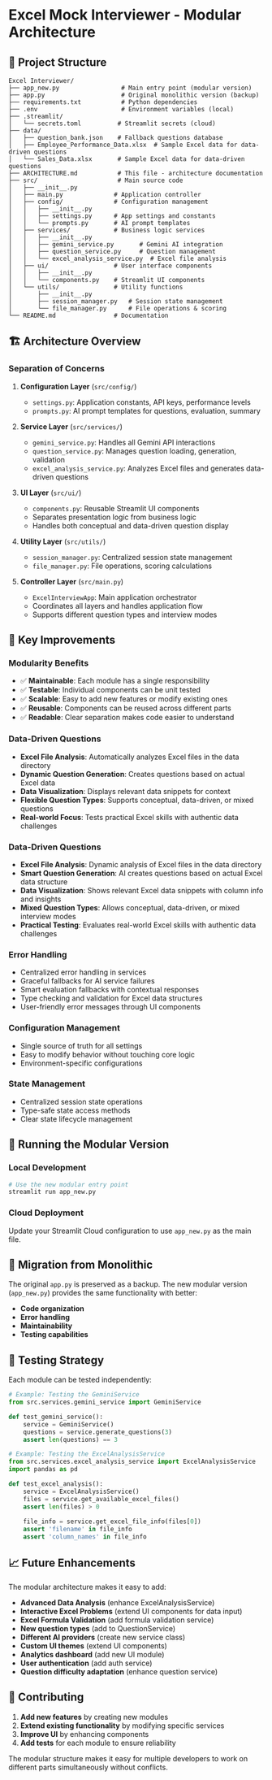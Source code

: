 # Excel Mock Interviewer - Modular Architecture

## 📁 Project Structure

```
Excel Interviewer/
├── app_new.py                 # Main entry point (modular version)
├── app.py                     # Original monolithic version (backup)
├── requirements.txt           # Python dependencies
├── .env                       # Environment variables (local)
├── .streamlit/
│   └── secrets.toml          # Streamlit secrets (cloud)
├── data/
│   ├── question_bank.json    # Fallback questions database
│   ├── Employee_Performance_Data.xlsx  # Sample Excel data for data-driven questions
│   └── Sales_Data.xlsx       # Sample Excel data for data-driven questions
├── ARCHITECTURE.md           # This file - architecture documentation
├── src/                      # Main source code
│   ├── __init__.py
│   ├── main.py              # Application controller
│   ├── config/              # Configuration management
│   │   ├── __init__.py
│   │   ├── settings.py      # App settings and constants
│   │   └── prompts.py       # AI prompt templates
│   ├── services/            # Business logic services
│   │   ├── __init__.py
│   │   ├── gemini_service.py       # Gemini AI integration
│   │   ├── question_service.py     # Question management
│   │   └── excel_analysis_service.py  # Excel file analysis
│   ├── ui/                  # User interface components
│   │   ├── __init__.py
│   │   └── components.py    # Streamlit UI components
│   └── utils/               # Utility functions
│       ├── __init__.py
│       ├── session_manager.py   # Session state management
│       └── file_manager.py      # File operations & scoring
└── README.md                # Documentation
```

## 🏗️ Architecture Overview

### **Separation of Concerns**

1. **Configuration Layer** (`src/config/`)
   - `settings.py`: Application constants, API keys, performance levels
   - `prompts.py`: AI prompt templates for questions, evaluation, summary

2. **Service Layer** (`src/services/`)
   - `gemini_service.py`: Handles all Gemini API interactions
   - `question_service.py`: Manages question loading, generation, validation
   - `excel_analysis_service.py`: Analyzes Excel files and generates data-driven questions

3. **UI Layer** (`src/ui/`)
   - `components.py`: Reusable Streamlit UI components
   - Separates presentation logic from business logic
   - Handles both conceptual and data-driven question display

4. **Utility Layer** (`src/utils/`)
   - `session_manager.py`: Centralized session state management
   - `file_manager.py`: File operations, scoring calculations

5. **Controller Layer** (`src/main.py`)
   - `ExcelInterviewApp`: Main application orchestrator
   - Coordinates all layers and handles application flow
   - Supports different question types and interview modes

## 🔧 Key Improvements

### **Modularity Benefits**
- ✅ **Maintainable**: Each module has a single responsibility
- ✅ **Testable**: Individual components can be unit tested
- ✅ **Scalable**: Easy to add new features or modify existing ones
- ✅ **Reusable**: Components can be reused across different parts
- ✅ **Readable**: Clear separation makes code easier to understand

### **Data-Driven Questions**
- **Excel File Analysis**: Automatically analyzes Excel files in the data directory
- **Dynamic Question Generation**: Creates questions based on actual Excel data
- **Data Visualization**: Displays relevant data snippets for context
- **Flexible Question Types**: Supports conceptual, data-driven, or mixed questions
- **Real-world Focus**: Tests practical Excel skills with authentic data challenges

### **Data-Driven Questions**
- **Excel File Analysis**: Dynamic analysis of Excel files in the data directory
- **Smart Question Generation**: AI creates questions based on actual Excel data structure
- **Data Visualization**: Shows relevant Excel data snippets with column info and insights
- **Mixed Question Types**: Allows conceptual, data-driven, or mixed interview modes
- **Practical Testing**: Evaluates real-world Excel skills with authentic data challenges

### **Error Handling**
- Centralized error handling in services
- Graceful fallbacks for AI service failures
- Smart evaluation fallbacks with contextual responses
- Type checking and validation for Excel data structures
- User-friendly error messages through UI components

### **Configuration Management**
- Single source of truth for all settings
- Easy to modify behavior without touching core logic
- Environment-specific configurations

### **State Management**
- Centralized session state operations
- Type-safe state access methods
- Clear state lifecycle management

## 🚀 Running the Modular Version

### **Local Development**
```bash
# Use the new modular entry point
streamlit run app_new.py
```

### **Cloud Deployment**
Update your Streamlit Cloud configuration to use `app_new.py` as the main file.

## 🔄 Migration from Monolithic

The original `app.py` is preserved as a backup. The new modular version (`app_new.py`) provides the same functionality with better:

- **Code organization**
- **Error handling**
- **Maintainability**
- **Testing capabilities**

## 🧪 Testing Strategy

Each module can be tested independently:

```python
# Example: Testing the GeminiService
from src.services.gemini_service import GeminiService

def test_gemini_service():
    service = GeminiService()
    questions = service.generate_questions(3)
    assert len(questions) == 3

# Example: Testing the ExcelAnalysisService
from src.services.excel_analysis_service import ExcelAnalysisService
import pandas as pd

def test_excel_analysis():
    service = ExcelAnalysisService()
    files = service.get_available_excel_files()
    assert len(files) > 0
    
    file_info = service.get_excel_file_info(files[0])
    assert 'filename' in file_info
    assert 'column_names' in file_info
```

## 📈 Future Enhancements

The modular architecture makes it easy to add:

- **Advanced Data Analysis** (enhance ExcelAnalysisService)
- **Interactive Excel Problems** (extend UI components for data input)
- **Excel Formula Validation** (add formula validation service)
- **New question types** (add to QuestionService)
- **Different AI providers** (create new service class)
- **Custom UI themes** (extend UI components)
- **Analytics dashboard** (add new UI module)
- **User authentication** (add auth service)
- **Question difficulty adaptation** (enhance question service)

## 🤝 Contributing

1. **Add new features** by creating new modules
2. **Extend existing functionality** by modifying specific services
3. **Improve UI** by enhancing components
4. **Add tests** for each module to ensure reliability

The modular structure makes it easy for multiple developers to work on different parts simultaneously without conflicts.
